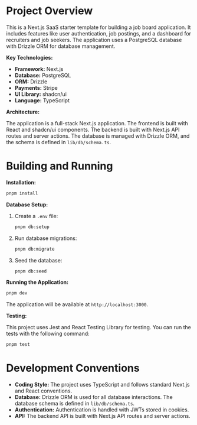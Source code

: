 # Project Overview

This is a Next.js SaaS starter template for building a job board application. It includes features like user authentication, job postings, and a dashboard for recruiters and job seekers. The application uses a PostgreSQL database with Drizzle ORM for database management.

**Key Technologies:**

*   **Framework:** Next.js
*   **Database:** PostgreSQL
*   **ORM:** Drizzle
*   **Payments:** Stripe
*   **UI Library:** shadcn/ui
*   **Language:** TypeScript

**Architecture:**

The application is a full-stack Next.js application. The frontend is built with React and shadcn/ui components. The backend is built with Next.js API routes and server actions. The database is managed with Drizzle ORM, and the schema is defined in `lib/db/schema.ts`.

# Building and Running

**Installation:**

```bash
pnpm install
```

**Database Setup:**

1.  Create a `.env` file:
    ```bash
    pnpm db:setup
    ```
2.  Run database migrations:
    ```bash
    pnpm db:migrate
    ```
3.  Seed the database:
    ```bash
    pnpm db:seed
    ```

**Running the Application:**

```bash
pnpm dev
```

The application will be available at `http://localhost:3000`.

**Testing:**

This project uses Jest and React Testing Library for testing. You can run the tests with the following command:

```bash
pnpm test
```

# Development Conventions

*   **Coding Style:** The project uses TypeScript and follows standard Next.js and React conventions.
*   **Database:** Drizzle ORM is used for all database interactions. The database schema is defined in `lib/db/schema.ts`.
*   **Authentication:** Authentication is handled with JWTs stored in cookies.
*   **API:** The backend API is built with Next.js API routes and server actions.
